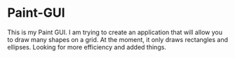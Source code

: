 # Paint-GUI

This is my Paint GUI. I am trying to create an application that will allow you to draw many shapes on a grid. At the moment, it only draws rectangles and ellipses. Looking for more efficiency and added things.
